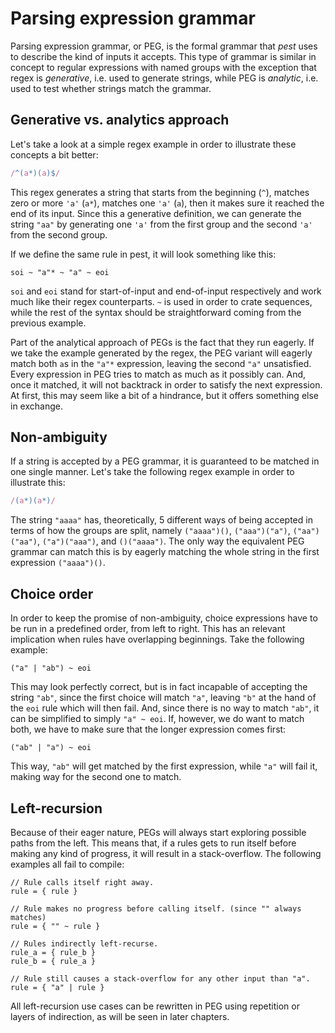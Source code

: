 # Parsing expression grammar

Parsing expression grammar, or PEG, is the formal grammar that *pest* uses to
describe the kind of inputs it accepts. This type of grammar is similar in
concept to regular expressions with named groups with the exception that regex
is *generative*, i.e. used to generate strings, while PEG is *analytic*, i.e.
used to test whether strings match the grammar.

## Generative vs. analytics approach

Let's take a look at a simple regex example in order to illustrate these
concepts a bit better:

```javascript
/^(a*)(a)$/
```

This regex generates a string that starts from the beginning (`^`), matches zero
or more `'a'` (`a*`), matches one `'a'` (`a`), then it makes sure it reached the
end of its input. Since this a generative definition, we can generate the string
`"aa"` by generating one `'a'` from the first group and the second `'a'` from
the second group.

If we define the same rule in pest, it will look something like this:

```
soi ~ "a"* ~ "a" ~ eoi
```

`soi` and `eoi` stand for start-of-input and end-of-input respectively and work
much like their regex counterparts. `~` is used in order to crate sequences,
while the rest of the syntax should be straightforward coming from the previous
example.

Part of the analytical approach of PEGs is the fact that they run eagerly. If we
take the example generated by the regex, the PEG variant will eagerly match both
`a`s in the `"a"*` expression, leaving the second `"a"` unsatisfied. Every
expression in PEG tries to match as much as it possibly can. And, once it
matched, it will not backtrack in order to satisfy the next expression. At
first, this may seem like a bit of a hindrance, but it offers something else in
exchange.

## Non-ambiguity

If a string is accepted by a PEG grammar, it is guaranteed to be matched in one
single manner. Let's take the following regex example in order to illustrate
this:

```javascript
/(a*)(a*)/
```

The string `"aaaa"` has, theoretically, 5 different ways of being accepted in
terms of how the groups are split, namely `("aaaa")()`, `("aaa")("a")`,
`("aa")("aa")`, `("a")("aaa")`, and `()("aaaa")`. The only way the equivalent
PEG grammar can match this is by eagerly matching the whole string in the first
expression `("aaaa")()`.

## Choice order

In order to keep the promise of non-ambiguity, choice expressions have to be run
in a predefined order, from left to right. This has an relevant implication when
rules have overlapping beginnings. Take the following example:

```
("a" | "ab") ~ eoi
```

This may look perfectly correct, but is in fact incapable of accepting the
string `"ab"`, since the first choice will match `"a"`, leaving `"b"` at the
hand of the `eoi` rule which will then fail. And, since there is no way to match
`"ab"`, it can be simplified to simply `"a" ~ eoi`. If, however, we do want to
match both, we have to make sure that the longer expression comes first:

```
("ab" | "a") ~ eoi
```

This way, `"ab"` will get matched by the first expression, while `"a"` will fail
it, making way for the second one to match.

## Left-recursion

Because of their eager nature, PEGs will always start exploring possible paths
from the left. This means that, if a rules gets to run itself before making any
kind of progress, it will result in a stack-overflow. The following examples all
fail to compile:

```
// Rule calls itself right away.
rule = { rule }

// Rule makes no progress before calling itself. (since "" always matches)
rule = { "" ~ rule }

// Rules indirectly left-recurse.
rule_a = { rule_b }
rule_b = { rule_a }

// Rule still causes a stack-overflow for any other input than "a".
rule = { "a" | rule }
```

All left-recursion use cases can be rewritten in PEG using repetition or layers
of indirection, as will be seen in later chapters.
